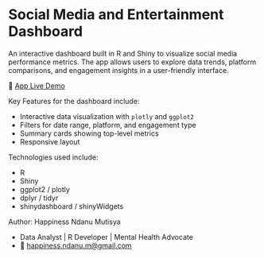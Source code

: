 # Social Media and Entertainment Dashboard
An interactive dashboard built in R and Shiny to visualize social media performance metrics. The app allows users to explore data trends, platform comparisons, and engagement insights in a user-friendly interface.

🔗 [App Live Demo](https://happinessndanu1.shinyapps.io/Social-Media-Dashboard/)

Key Features for the dashboard include:
- Interactive data visualization with `plotly` and `ggplot2`
- Filters for date range, platform, and engagement type
- Summary cards showing top-level metrics
- Responsive layout

Technologies used include:
- R
- Shiny
- ggplot2 / plotly
- dplyr / tidyr
- shinydashboard / shinyWidgets

Author: Happiness Ndanu Mutisya
- Data Analyst | R Developer | Mental Health Advocate  
- 📧 happiness.ndanu.m@gmail.com  
